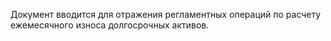 ﻿Документ вводится для отражения регламентных операций по расчету ежемесячного износа долгосрочных активов.